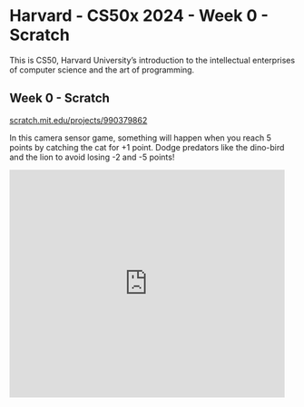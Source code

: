 # Harvard - CS50x 2024 - Week 0 - Scratch
This is CS50, Harvard University’s introduction to the intellectual enterprises of computer science and the art of programming.

## Week 0 - Scratch
[scratch.mit.edu/projects/990379862](https://scratch.mit.edu/projects/990379862)

In this camera sensor game, something will happen when you reach 5 points by catching the cat for +1 point. Dodge predators like the dino-bird and the lion to avoid losing -2 and -5 points!

<iframe src="https://scratch.mit.edu/projects/990379862/embed" allowtransparency="true" width="485" height="402" frameborder="0" scrolling="no" allowfullscreen></iframe>
